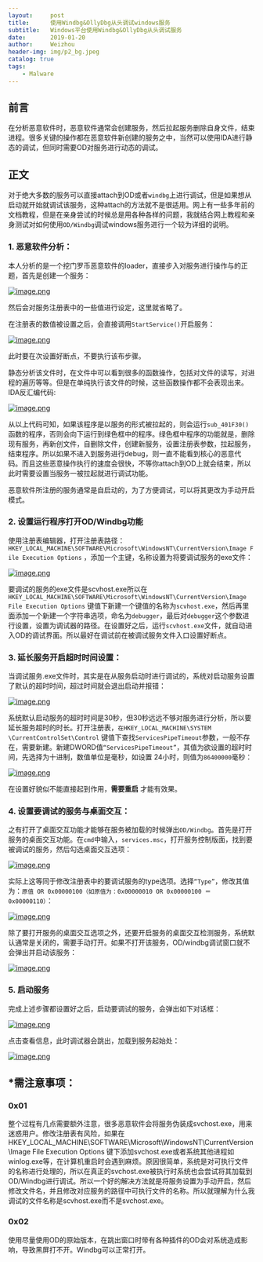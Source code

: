 ```yaml
---
layout:     post
title:      使用Windbg&OllyDbg从头调试windows服务
subtitle:   Windows平台使用Windbg&OllyDbg从头调试服务
date:       2019-01-20
author:     Weizhou
header-img: img/p2_bg.jpeg
catalog: true
tags:
    - Malware
---
```


## 前言
在分析恶意软件时，恶意软件通常会创建服务，然后拉起服务删除自身文件，结束进程。很多关键的操作都在恶意软件新创建的服务之中，当然可以使用IDA进行静态的调试，但同时需要OD对服务进行动态的调试。

## 正文
对于绝大多数的服务可以直接attach到OD或者`windbg`上进行调试，但是如果想从启动就开始就调试该服务，这种attach的方法就不是很适用。网上有一些多年前的文档教程，但是在亲身尝试的时候总是用各种各样的问题，我就结合网上教程和亲身测试对如何使用`OD/Windbg`调试windows服务进行一个较为详细的说明。
### 1. 恶意软件分析：
本人分析的是一个挖门罗币恶意软件的loader，直接步入对服务进行操作与的正题，首先是创建一个服务：

[![image.png](https://i.postimg.cc/Cxpp0GXY/image.png)](https://postimg.cc/Tp04qDTH)

然后会对服务注册表中的一些值进行设定，这里就省略了。

在注册表的数值被设置之后，会直接调用`StartService()`开启服务：

[![image.png](https://i.postimg.cc/PxxBy2pb/image.png)](https://postimg.cc/CZ3PLC4d)

此时要在次设置好断点，不要执行该布步骤。

静态分析该文件时，在文件中可以看到很多的函数操作，包括对文件的读写，对进程的遍历等等。但是在单纯执行该文件的时候，这些函数操作都不会表现出来。IDA反汇编代码:

[![image.png](https://i.postimg.cc/c1VLK82k/image.png)](https://postimg.cc/z3Fr63JT)

从以上代码可知，如果该程序是以服务的形式被拉起的，则会运行`sub_401F30()`函数的程序，否则会向下运行到绿色框中的程序。绿色框中程序的功能就是，删除现有服务，再新创文件，自删除文件，创建新服务，设置注册表参数，拉起服务，结束程序。所以如果不进入到服务进行debug，则一直不能看到核心的恶意代码。而且这些恶意操作执行的速度会很快，不等你attach到OD上就会结束，所以此时需要设置当服务一被拉起就进行调试功能。

恶意软件所注册的服务通常是自启动的，为了方便调试，可以将其更改为手动开启模式。

### 2. 设置运行程序打开OD/Windbg功能
使用注册表编辑器，打开注册表路径：<br> `HKEY_LOCAL_MACHINE\SOFTWARE\Microsoft\WindowsNT\CurrentVersion\Image F
ile Execution Options` ，添加一个主键，名称设置为将要调试服务的exe文件：

[![image.png](https://i.postimg.cc/0N2kgGKj/image.png)](https://postimg.cc/QFwG1TbZ)

要调试的服务的exe文件是scvhost.exe所以在
`HKEY_LOCAL_MACHINE\SOFTWARE\Microsoft\WindowsNT\CurrentVersion\Image File Execution Options` 键值下新建一个键值的名称为`scvhost.exe`，然后再里面添加一个新建一个字符串选项，命名为`debugger`，最后对`debugger`这个参数进行设置，设置为调试器的路径。在设置好之后，运行`scvhost.exe`文件，就自动进入OD的调试界面。所以最好在调试前在被调试服务文件入口设置好断点。

### 3. 延长服务开启超时时间设置：
当调试服务.exe文件时，其实是在从服务启动时进行调试的，系统对启动服务设置了默认的超时时间，超过时间就会退出启动并报错：

[![image.png](https://i.postimg.cc/cLTWcKkS/image.png)](https://postimg.cc/TKyBdPX7)

系统默认启动服务的超时时间是30秒，但30秒远远不够对服务进行分析，所以要延长服务超时的时长。打开注册表，`在HKEY_LOCAL_MACHINE\SYSTEM \CurrentControlSet\Control` 键值下查找`ServicesPipeTimeout`参数，一般不存在，需要新建。新建DWORD值`“ServicesPipeTimeout”`，其值为欲设置的超时时间，先选择为十进制，数值单位是毫秒，如设置 24小时，则值为`86400000`毫秒：

[![image.png](https://i.postimg.cc/3JcC09Y5/image.png)](https://postimg.cc/YhQmJ6vb)

在设置好貌似不能直接起到作用，**需要重启** 才能有效果。

### 4. 设置要调试的服务与桌面交互：

之有打开了桌面交互功能才能够在服务被加载的时候弹出`OD/Windbg`。首先是打开服务的桌面交互功能。在`cmd`中输入，`services.msc`，打开服务控制版面，找到要被调试的服务，然后勾选桌面交互选项：

[![image.png](https://i.postimg.cc/qMz2rnnm/image.png)](https://postimg.cc/LnFJBJxf)

实际上这等同于修改注册表中的要调试服务的type选项。选择`“Type”`，修改其值为：`原值 OR 0x00000100（如原值为：0x00000010 OR 0x00000100 ＝0x00000110）`：

[![image.png](https://i.postimg.cc/vHkfZBtG/image.png)](https://postimg.cc/D8Q8C7NN)

除了要打开服务的桌面交互选项之外，还要开启服务的桌面交互检测服务，系统默认通常是关闭的，需要手动打开。如果不打开该服务，OD/windbg调试窗口就不会弹出并启动该服务：

[![image.png](https://i.postimg.cc/qvKnhT1y/image.png)](https://postimg.cc/cvs62VyL)

### 5. 启动服务

完成上述步骤都设置好之后，启动要调试的服务，会弹出如下对话框：

[![image.png](https://i.postimg.cc/JnrB2BM5/image.png)](https://postimg.cc/rdHmdsdD)

点击查看信息，此时调试器会跳出，加载到服务起始处：

[![image.png](https://i.postimg.cc/V6KbQLNQ/image.png)](https://postimg.cc/sQZ25zSw)

## *需注意事项：

### 0x01

整个过程有几点需要额外注意，很多恶意软件会将服务伪装成svchost.exe，用来迷惑用户。修改注册表有风险，如果在
HKEY_LOCAL_MACHINE\SOFTWARE\Microsoft\WindowsNT\CurrentVersion\Image File Execution Options
键下添加svchost.exe或者系统其他进程如winlog.exe等，在计算机重启时会遇到麻烦。原因很简单，系统是对可执行文件的名称进行处理的，所以在真正的svchost.exe被执行时系统也会尝试将其加载到OD/Windbg进行调试。所以一个好的解决方法就是将服务设置为手动开启，然后修改文件名，并且修改对应服务的路径中可执行文件的名称。所以就理解为什么我调试的文件名称是scvhost.exe而不是svchost.exe。
### 0x02
使用尽量使用OD的原始版本，在跳出窗口时带有各种插件的OD会对系统造成影响，导致黑屏打不开。Windbg可以正常打开。
